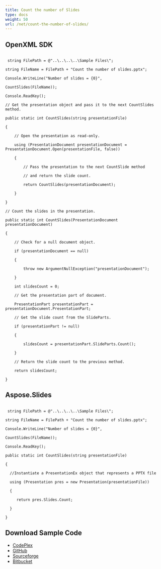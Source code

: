 ```yaml
---
title: Count the number of Slides
type: docs
weight: 50
url: /net/count-the-number-of-slides/
---
```


## **OpenXML SDK**
```

 string FilePath = @"..\..\..\..\Sample Files\";

string FileName = FilePath + "Count the number of slides.pptx";

Console.WriteLine("Number of slides = {0}",

CountSlides(FileName));

Console.ReadKey();

// Get the presentation object and pass it to the next CountSlides method.

public static int CountSlides(string presentationFile)

{

    // Open the presentation as read-only.

    using (PresentationDocument presentationDocument = PresentationDocument.Open(presentationFile, false))

    {

        // Pass the presentation to the next CountSlide method

        // and return the slide count.

        return CountSlides(presentationDocument);

    }

}

// Count the slides in the presentation.

public static int CountSlides(PresentationDocument presentationDocument)

{

    // Check for a null document object.

    if (presentationDocument == null)

    {

        throw new ArgumentNullException("presentationDocument");

    }

    int slidesCount = 0;

    // Get the presentation part of document.

    PresentationPart presentationPart = presentationDocument.PresentationPart;

    // Get the slide count from the SlideParts.

    if (presentationPart != null)

    {

        slidesCount = presentationPart.SlideParts.Count();

    }

    // Return the slide count to the previous method.

    return slidesCount;

} 

```
## **Aspose.Slides**
```

 string FilePath = @"..\..\..\..\Sample Files\";

string FileName = FilePath + "Count the number of slides.pptx";

Console.WriteLine("Number of slides = {0}",

CountSlides(FileName));

Console.ReadKey();

public static int CountSlides(string presentationFile)

{

  //Instantiate a PresentationEx object that represents a PPTX file

  using (Presentation pres = new Presentation(presentationFile))

  {

     return pres.Slides.Count;

  }

}  

```
## **Download Sample Code**
- [CodePlex](https://asposeopenxml.codeplex.com/releases/view/615920)
- [GitHub](https://github.com/aspose-slides/Aspose.Slides-for-.NET/releases/tag/AsposeSlidesVsOpenXML1.1)
- [Sourceforge](https://sourceforge.net/projects/asposeopenxml/files/Aspose.Slides%20Vs%20OpenXML/Count%20the%20number%20of%20Slides%20\(Aspose.Slides\).zip/download)
- [Bitbucket](https://bitbucket.org/asposemarketplace/aspose-for-openxml/downloads/Count%20the%20number%20of%20Slides%20\(Aspose.Slides\).zip)

